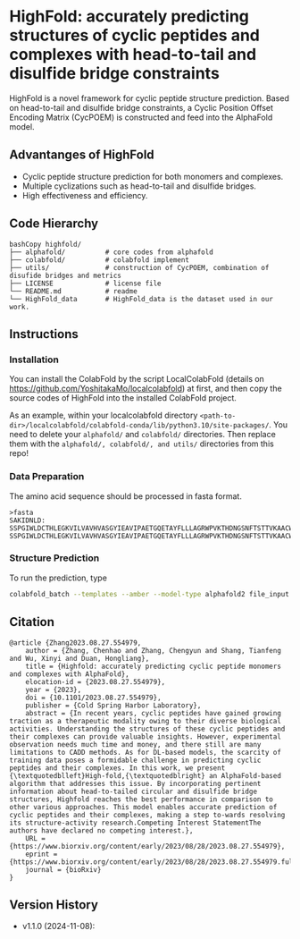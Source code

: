 # HighFold: accurately predicting structures of cyclic peptides and complexes with head-to-tail and disulfide bridge constraints

HighFold is a novel framework for cyclic peptide structure prediction. Based on head-to-tail and disulfide bridge constraints, a Cyclic Position Offset Encoding Matrix (CycPOEM) is constructed and feed into the AlphaFold model. 

## Advantanges of HighFold

- Cyclic peptide structure prediction for both monomers and complexes.
- Multiple cyclizations such as head-to-tail and disulfide bridges.
- High effectiveness and efficiency.

## Code Hierarchy

```shell
bashCopy highfold/
├── alphafold/          # core codes from alphafold
├── colabfold/          # colabfold implement
├── utils/              # construction of CycPOEM, combination of disufide bridges and metrics
├── LICENSE             # license file
└── README.md           # readme
└── HighFold_data       # HighFold_data is the dataset used in our work.
```

## Instructions

### Installation

You can install the ColabFold by the script LocalColabFold (details on https://github.com/YoshitakaMo/localcolabfold) at first, and then copy the source codes of HighFold into the installed ColabFold project.

As an example, within your localcolabfold directory `<path-to-dir>/localcolabfold/colabfold-conda/lib/python3.10/site-packages/`. You need to delete your `alphafold/` and `colabfold/` directories. Then replace them with the `alphafold/, colabfold/, and utils/` directories from this repo!

### Data Preparation

The amino acid sequence should be processed in fasta format.

```
>fasta
SAKIDNLD:
SSPGIWLDCTHLEGKVILVAVHVASGYIEAVIPAETGQETAYFLLLAGRWPVKTHDNGSNFTSTTVKAACWWAGIQEDGIPYNPQSQGVIESMNKELKKIIGQVRDQAEHLKTAVQMAVFIHNHKRKGYSAGERIVIIATDIQ:
SSPGIWLDCTHLEGKVILVAVHVASGYIEAVIPAETGQETAYFLLLAGRWPVKTHDNGSNFTSTTVKAACWWAGIQEDGIPYNPQSQGVIESMNKELKKIIGQVRDQAEHLKTAVQMAVFIHNHKRKGYSAGERIVIIATDIQ
```

### Structure Prediction

To run the prediction, type

```sh
colabfold_batch --templates --amber --model-type alphafold2 file_input path_output [args]
```

## Citation
```
@article {Zhang2023.08.27.554979,
	author = {Zhang, Chenhao and Zhang, Chengyun and Shang, Tianfeng and Wu, Xinyi and Duan, Hongliang},
	title = {Highfold: accurately predicting cyclic peptide monomers and complexes with AlphaFold},
	elocation-id = {2023.08.27.554979},
	year = {2023},
	doi = {10.1101/2023.08.27.554979},
	publisher = {Cold Spring Harbor Laboratory},
	abstract = {In recent years, cyclic peptides have gained growing traction as a therapeutic modality owing to their diverse biological activities. Understanding the structures of these cyclic peptides and their complexes can provide valuable insights. However, experimental observation needs much time and money, and there still are many limitations to CADD methods. As for DL-based models, the scarcity of training data poses a formidable challenge in predicting cyclic peptides and their complexes. In this work, we present {\textquotedblleft}High-fold,{\textquotedblright} an AlphaFold-based algorithm that addresses this issue. By incorporating pertinent information about head-to-tailed circular and disulfide bridge structures, Highfold reaches the best performance in comparison to other various approaches. This model enables accurate prediction of cyclic peptides and their complexes, making a step to-wards resolving its structure-activity research.Competing Interest StatementThe authors have declared no competing interest.},
	URL = {https://www.biorxiv.org/content/early/2023/08/28/2023.08.27.554979},
	eprint = {https://www.biorxiv.org/content/early/2023/08/28/2023.08.27.554979.full.pdf},
	journal = {bioRxiv}
}
```

## Version History

- v1.1.0 (2024-11-08):

